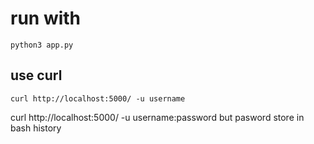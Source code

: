 # run with

`python3 app.py`

## use curl
`curl http://localhost:5000/ -u username`

curl http://localhost:5000/ -u username:password 
but pasword store in bash history